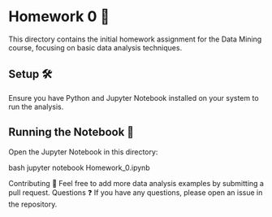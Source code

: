
# Homework 0 📘

This directory contains the initial homework assignment for the Data Mining course, focusing on basic data analysis techniques.

## Setup 🛠️

Ensure you have Python and Jupyter Notebook installed on your system to run the analysis.

## Running the Notebook 🚀

Open the Jupyter Notebook in this directory:

bash
jupyter notebook Homework_0.ipynb

Contributing 🤝
Feel free to add more data analysis examples by submitting a pull request.
Questions ❓
If you have any questions, please open an issue in the repository.
